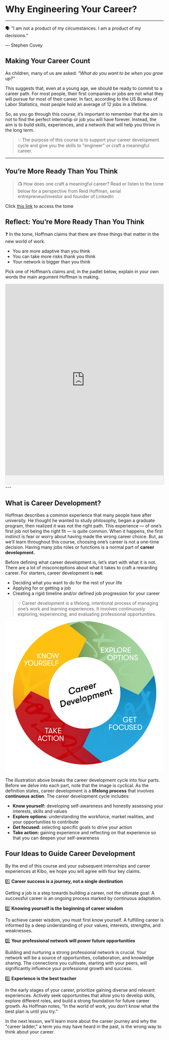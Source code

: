 # Why Engineering Your Career?

---

<aside>
🗣 “I am not a product of my circumstances. I am a product of my decisions.”

— Stephen Covey

</aside>

## Making Your Career Count

As children, many of us are asked:  *"What do you want to be when you grow up?"* 

This suggests that, even at a young age, we should be ready to commit to a career path.  For most people, their first companies or jobs are not what they will pursue for most of their career. In fact, according to the US Bureau of Labor Statistics, most people hold an average of 12 jobs in a lifetime.

So, as you go through this course, it’s important to remember that the aim is not to find the perfect internship or job you will have forever. Instead, the aim is to build skills, experiences, and a network that will help you thrive in the long term.

> 💡 The purpose of this course is to support your career development cycle and give you the skills to "engineer" or craft a meaningful career.

---

## You’re More Ready Than You Think

> 📺 How does one craft a meaningful career? Read or listen to the tome below for a perspective from Reid Hoffman, serial entrepreneur/investor and founder of LinkedIn

Click [this link](https://tome.app/reidhoffman/youre-more-ready-than-you-think-cl94ocnr82784764u5etg10rltp) to access the tome 

## Reflect: You’re More Ready Than You Think

<aside>
❓ In the tome, Hoffman claims that there are three things that matter in the new world of work. 

  - You are more adaptive than you think
  - You can take more risks thank you think
  - Your network is bigger than you think

Pick one of Hoffman’s claims and, in the padlet below, explain in your own words the main argument Hoffman is making.

</aside>

<div class="padlet-embed" style="border:1px solid rgba(0,0,0,0.1);border-radius:2px;box-sizing:border-box;overflow:hidden;position:relative;width:100%;background:#F4F4F4"><p style="padding:0;margin:0"><iframe src="https://padlet.com/embed/fe7b6f6ps2fuiex" frameborder="0" allow="camera;microphone;geolocation" style="width:100%;height:608px;display:block;padding:0;margin:0"></iframe></p><div style="display:flex;align-items:center;justify-content:end;margin:0;height:28px"><a href="https://padlet.com?ref=embed" style="display:block;flex-grow:0;margin:0;border:none;padding:0;text-decoration:none" target="_blank"></a></div></div>
---

## What is Career Development?

Hoffman describes a common experience that many people have after university. He thought he wanted to study philosophy, began a graduate program, then realized it was not the right path. This experience — of one’s first job not being the right fit — is quite common. When it happens, the first instinct is fear or worry about having made the wrong career choice. But, as we’ll learn throughout this course, choosing one’s career is not a one-time decision. Having many jobs roles or functions is a normal part of **career development.** 

Before defining what career development is, let’s start with what it is not. There are a lot of misconceptions about what it takes to craft a rewarding career. For starters, career development is **not**:

- Deciding what you want to do for the rest of your life
- Applying for or getting a job
- Creating a rigid timeline and/or defined job progression for your career

> 💡 Career development is a lifelong, intentional process of managing one’s work and learning experiences. It involves continuously exploring, experiencing, and evaluating professional opportunities.

![Career Development Cycle Illustration](career-dev-graphic.png)



The illustration above breaks the career development cycle into four parts. Before we delve into each part, note that the image is cyclical. As the definition states, career development is a **lifelong process** that involves **continuous** **action**. The career development cycle includes:

- **Know yourself:** developing self-awareness and honestly assessing your interests, skills and values
- **Explore options:** understanding the workforce, market realities, and your opportunities to contribute
- **Get focused:** selecting specific goals to drive your action
- **Take action:** gaining experience and reflecting on that experience so that you can deepen your self-awareness

## Four Ideas to Guide Career Development

By the end of this course and your subsequent internships and career experiences at Kibo, we hope you will agree with four key claims.

1️⃣ **Career success is a journey, not a single destination**

Getting a job is a step towards building a career, not the ultimate goal. A successful career is an ongoing process marked by continuous adaptation.

2️⃣ **Knowing yourself is the beginning of career wisdom**

To achieve career wisdom, you must first know yourself. A fulfilling career is informed by a deep understanding of your values, interests, strengths, and weaknesses.

3️⃣ **Your professional network will power future opportunities**

Building and nurturing a strong professional network is crucial. Your network will be a source of opportunities, collaboration, and knowledge sharing. The connections you cultivate, starting with your peers, will significantly influence your professional growth and success.

3️⃣ **Experience is the best teacher**

In the early stages of your career, prioritize gaining diverse and relevant experiences. Actively seek opportunities that allow you to develop skills, explore different roles, and build a strong foundation for future career growth. As Hoffman notes, “In the world of work, you don’t know what the best plan is until you try.”

In the next lesson, we'll learn more about the career journey and why the "career ladder," a term you may have heard in the past, is the wrong way to think about your career.
